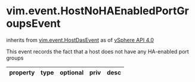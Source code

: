 vim.event.HostNoHAEnabledPortGroupsEvent
========================================
inherits from [vim.event.HostDasEvent](docs/vim.event.HostDasEvent.md)
as of [vSphere API 4.0](vim.version.md#vim.version.version5)


This event records the fact that a host does not have any HA-enabled port  groups

| property | type | optional | priv | desc |
|:---------|:-----|:---------|:-----|:-----|


